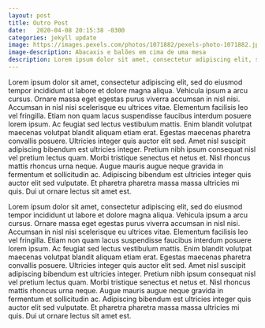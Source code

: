 ```yaml
---
layout: post
title: Outro Post
date:   2020-04-08 20:15:38 -0300
categories: jekyll update
image: https://images.pexels.com/photos/1071882/pexels-photo-1071882.jpeg?auto=compress&cs=tinysrgb&dpr=2&h=650&w=940
image-description: Abacaxis e balões em cima de uma mesa
description: Lorem ipsum dolor sit amet, consectetur adipiscing elit, sed do eiusmod tempor incididunt ut labore et dolore magna aliqua. Vehicula ipsum a arcu cursus. Ornare massa eget egestas purus viverra accumsan in nisl nisi. Accumsan in nisl nisi scelerisque eu ultrices vitae. Elementum facilisis leo vel fringilla. Et pharetra pharetra massa massa ultricies mi quis.
---
```


Lorem ipsum dolor sit amet, consectetur adipiscing elit, sed do eiusmod tempor incididunt ut labore et dolore magna aliqua. Vehicula ipsum a arcu cursus. Ornare massa eget egestas purus viverra accumsan in nisl nisi. Accumsan in nisl nisi scelerisque eu ultrices vitae. Elementum facilisis leo vel fringilla. Etiam non quam lacus suspendisse faucibus interdum posuere lorem ipsum. Ac feugiat sed lectus vestibulum mattis. Enim blandit volutpat maecenas volutpat blandit aliquam etiam erat. Egestas maecenas pharetra convallis posuere. Ultricies integer quis auctor elit sed. Amet nisl suscipit adipiscing bibendum est ultricies integer. Pretium nibh ipsum consequat nisl vel pretium lectus quam. Morbi tristique senectus et netus et. Nisl rhoncus mattis rhoncus urna neque. Augue mauris augue neque gravida in fermentum et sollicitudin ac. Adipiscing bibendum est ultricies integer quis auctor elit sed vulputate. Et pharetra pharetra massa massa ultricies mi quis. Dui ut ornare lectus sit amet est.

Lorem ipsum dolor sit amet, consectetur adipiscing elit, sed do eiusmod tempor incididunt ut labore et dolore magna aliqua. Vehicula ipsum a arcu cursus. Ornare massa eget egestas purus viverra accumsan in nisl nisi. Accumsan in nisl nisi scelerisque eu ultrices vitae. Elementum facilisis leo vel fringilla. Etiam non quam lacus suspendisse faucibus interdum posuere lorem ipsum. Ac feugiat sed lectus vestibulum mattis. Enim blandit volutpat maecenas volutpat blandit aliquam etiam erat. Egestas maecenas pharetra convallis posuere. Ultricies integer quis auctor elit sed. Amet nisl suscipit adipiscing bibendum est ultricies integer. Pretium nibh ipsum consequat nisl vel pretium lectus quam. Morbi tristique senectus et netus et. Nisl rhoncus mattis rhoncus urna neque. Augue mauris augue neque gravida in fermentum et sollicitudin ac. Adipiscing bibendum est ultricies integer quis auctor elit sed vulputate. Et pharetra pharetra massa massa ultricies mi quis. Dui ut ornare lectus sit amet est.
